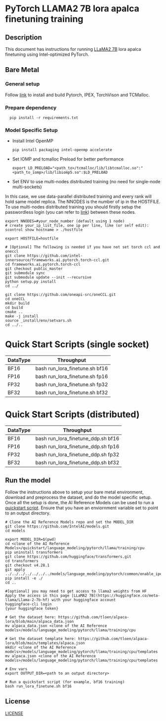 <!--- 0. Title -->
# PyTorch LLAMA2 7B lora apalca finetuning training

<!-- 10. Description -->
## Description

This document has instructions for running [LLaMA2 7B](https://huggingface.co/meta-llama/Llama-2-7b-hf)  lora apalca finetuning using Intel-optimized PyTorch.

## Bare Metal
### General setup

Follow [link](/docs/general/pytorch/BareMetalSetup.md) to install and build Pytorch, IPEX, TorchVison and TCMalloc.

### Prepare dependency
```
  pip install -r requirements.txt
 ```
### Model Specific Setup

* Install Intel OpenMP
  ```
  pip install packaging intel-openmp accelerate
  ```
* Set IOMP and tcmalloc Preload for better performance
  ```
  export LD_PRELOAD="<path_to>/tcmalloc/lib/libtcmalloc.so":"<path_to_iomp>/lib/libiomp5.so":$LD_PRELOAD
  ```

* Set ENV to use multi-nodes distributed training (no need for single-node multi-sockets)

In this case, we use data-parallel distributed training and every rank will hold same model replica. The NNODES is the number of ip in the HOSTFILE. To use multi-nodes distributed training you should firstly setup the passwordless login (you can refer to [link](https://linuxize.com/post/how-to-setup-passwordless-ssh-login/)) between these nodes. 
```
export NNODES=#your_node_number (default using 1 node)
# create your_ip_list_file, one ip per line, like (or self edit):
scontrol show hostname > ./hostfile

export HOSTFILE=hostfile 

# [Optional] The following is needed if you have not set torch ccl and oneccl
git clone https://github.com/intel-innersource/frameworks.ai.pytorch.torch-ccl.git
cd frameworks.ai.pytorch.torch-ccl
git checkout public_master
git submodule sync
git submodule update --init --recursive
python setup.py install
cd ../

git clone https://github.com/oneapi-src/oneCCL.git
cd oneCCL
mkdir build
cd build
cmake ..
make -j install
source _install/env/setvars.sh
cd ../..

```

# Quick Start Scripts  (single socket)

|  DataType   | Throughput  |
| ----------- | ----------- |
| BF16        | bash run_lora_finetune.sh bf16  |
| FP16        | bash run_lora_finetune.sh fp16  |
| FP32        | bash run_lora_finetune.sh fp32  |
| BF32        | bash run_lora_finetune.sh bf32  |

# Quick Start Scripts  (distributed)
|  DataType   | Throughput  |
| ----------- | ----------- |
| BF16        | bash run_lora_finetune_ddp.sh bf16  |
| FP16        | bash run_lora_finetune_ddp.sh fp16  |
| FP32        | bash run_lora_finetune_ddp.sh fp32  |
| BF32        | bash run_lora_finetune_ddp.sh bf32  |

## Run the model

Follow the instructions above to setup your bare metal environment, download and
preprocess the dataset, and do the model specific setup. Once all the setup is done,
the AI Reference Models can be used to run a [quickstart script](#quick-start-scripts).
Ensure that you have an enviornment variable set to point to an output directory.

```
# Clone the AI Reference Models repo and set the MODEL_DIR
git clone https://github.com/IntelAI/models.git
cd models

export MODEL_DIR=$(pwd)
cd <clone of the AI Reference Models>/quickstart/language_modeling/pytorch/llama/training/cpu
pip uninstall transformers
git clone https://github.com/huggingface/transformers.git
cd transformers
git checkout v4.28.1
git apply ../../../../../../../models/language_modeling/pytorch/common/enable_ipex_for_transformers.diff
pip install -e ./
cd ..

#[optional] you may need to get access to llama2 weights from HF
Apply the access in this page [LLaMA2 7B](https://huggingface.co/meta-llama/Llama-2-7b-hf) with your huggingface account
huggingface-cli login
{your huggingface token}

# Get the dataset here: https://github.com/tloen/alpaca-lora/blob/main/alpaca_data.json
mv alpaca_data.json <clone of the AI Reference models>/models/language_modeling/pytorch/llama/training/cpu

# Get the dataset template here: https://github.com/tloen/alpaca-lora/blob/main/templates/alpaca.json
mkdir <clone of the AI Reference models>/models/language_modeling/pytorch/llama/training/cpu/templates
mv alpaca.json <clone of the AI Reference models>/models/language_modeling/pytorch/llama/training/cpu/templates

# Env vars
export OUTPUT_DIR=<path to an output directory>

# Run a quickstart script (for example, bf16 training)
bash run_lora_finetune.sh bf16
```

<!--- 80. License -->
## License
[LICENSE](https://github.com/IntelAI/models/blob/master/LICENSE)

